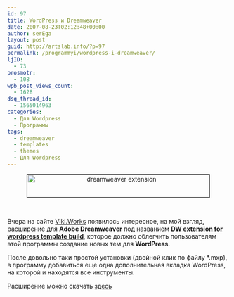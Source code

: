 ```yaml
---
id: 97
title: WordPress и Dreamweaver
date: 2007-08-23T02:12:48+00:00
author: serEga
layout: post
guid: http://artslab.info/?p=97
permalink: /programmyi/wordpress-i-dreamweaver/
ljID:
  - 73
prosmotr:
  - 108
wpb_post_views_count:
  - 1628
dsq_thread_id:
  - 1565014963
categories:
  - Для Wordpress
  - Программы
tags:
  - dreamweaver
  - templates
  - themes
  - Для Wordpress
---
```

<p style="text-align: center">
  <img src="http://googledrive.com/host/0B9lHVSSSdxdxd0hjdUdmRzY3Tjg/wordpress-dw-extension.png" title="dreamweaver extension" alt="dreamweaver extension" border="1" height="52" width="415" />
</p>

<p style="text-align: center">
  &nbsp;
</p>

Вчера на сайте <a href="http://www.vikiworks.com/" title="dreamweaver extension for template build" target="_blank">Viki.Works</a> появилось интересное, на мой взгляд, расширение для **Adobe Dreamweaver** под названием <a href="http://www.vikiworks.com/2007/08/22/dw-extension-for-wordpress-template-build/" title="расширения для dreamweaver" target="_blank"><strong>DW extension for wordpress template build</strong></a>, которое должно облегчить пользователям этой программы создание новых тем для **WordPress**.

После довольно таки простой установки (двойной клик по файлу *.mxp), в программу добавиться еще одна дополнительная вкладка WordPress, на которой и находятся все инструменты.

Расширение можно скачать <a href="http://www.vikiworks.com/2007/08/22/dw-extension-for-wordpress-template-build/" title="vikiworks" target="_blank">здесь</a>